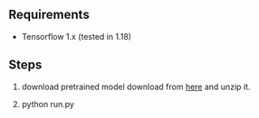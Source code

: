 

## Requirements
- Tensorflow 1.x (tested in 1.18)

## Steps
1. download pretrained model
download from [here](https://cnu365-my.sharepoint.com/:u:/g/personal/whyun_o_cnu_ac_kr/EWDPtYJUgf5CrRyBhdZtisUBi9ObkrDUSiLfCp-HmoIfPw?e=G4iIgD) and unzip it.

2. python run.py


